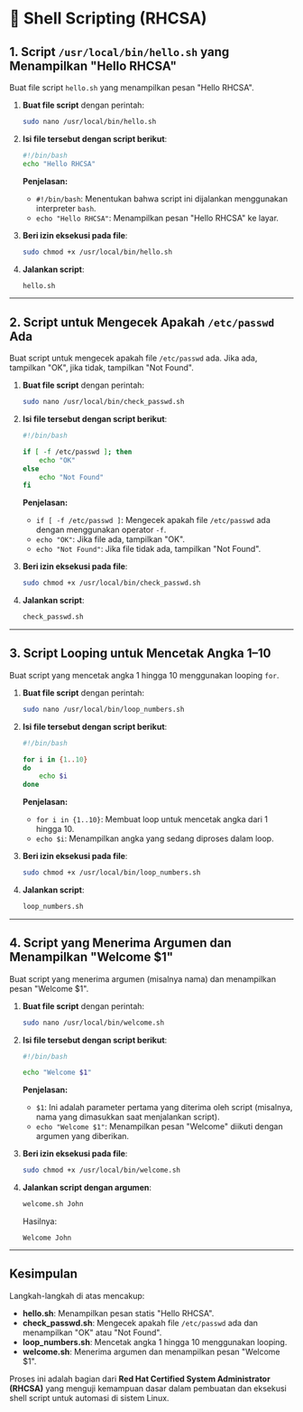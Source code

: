 # 📌 Shell Scripting (RHCSA)

## 1. Script `/usr/local/bin/hello.sh` yang Menampilkan "Hello RHCSA"

Buat file script `hello.sh` yang menampilkan pesan "Hello RHCSA".

1. **Buat file script** dengan perintah:

   ```bash
   sudo nano /usr/local/bin/hello.sh
   ```

2. **Isi file tersebut dengan script berikut**:

   ```bash
   #!/bin/bash
   echo "Hello RHCSA"
   ```

   **Penjelasan:**

   - `#!/bin/bash`: Menentukan bahwa script ini dijalankan menggunakan interpreter `bash`.
   - `echo "Hello RHCSA"`: Menampilkan pesan "Hello RHCSA" ke layar.

3. **Beri izin eksekusi pada file**:

   ```bash
   sudo chmod +x /usr/local/bin/hello.sh
   ```

4. **Jalankan script**:

   ```bash
   hello.sh
   ```

---

## 2. Script untuk Mengecek Apakah `/etc/passwd` Ada

Buat script untuk mengecek apakah file `/etc/passwd` ada. Jika ada, tampilkan "OK", jika tidak, tampilkan "Not Found".

1. **Buat file script** dengan perintah:

   ```bash
   sudo nano /usr/local/bin/check_passwd.sh
   ```

2. **Isi file tersebut dengan script berikut**:

   ```bash
   #!/bin/bash

   if [ -f /etc/passwd ]; then
       echo "OK"
   else
       echo "Not Found"
   fi
   ```

   **Penjelasan:**

   - `if [ -f /etc/passwd ]`: Mengecek apakah file `/etc/passwd` ada dengan menggunakan operator `-f`.
   - `echo "OK"`: Jika file ada, tampilkan "OK".
   - `echo "Not Found"`: Jika file tidak ada, tampilkan "Not Found".

3. **Beri izin eksekusi pada file**:

   ```bash
   sudo chmod +x /usr/local/bin/check_passwd.sh
   ```

4. **Jalankan script**:

   ```bash
   check_passwd.sh
   ```

---

## 3. Script Looping untuk Mencetak Angka 1–10

Buat script yang mencetak angka 1 hingga 10 menggunakan looping `for`.

1. **Buat file script** dengan perintah:

   ```bash
   sudo nano /usr/local/bin/loop_numbers.sh
   ```

2. **Isi file tersebut dengan script berikut**:

   ```bash
   #!/bin/bash

   for i in {1..10}
   do
       echo $i
   done
   ```

   **Penjelasan:**

   - `for i in {1..10}`: Membuat loop untuk mencetak angka dari 1 hingga 10.
   - `echo $i`: Menampilkan angka yang sedang diproses dalam loop.

3. **Beri izin eksekusi pada file**:

   ```bash
   sudo chmod +x /usr/local/bin/loop_numbers.sh
   ```

4. **Jalankan script**:

   ```bash
   loop_numbers.sh
   ```

---

## 4. Script yang Menerima Argumen dan Menampilkan "Welcome $1"

Buat script yang menerima argumen (misalnya nama) dan menampilkan pesan "Welcome $1".

1. **Buat file script** dengan perintah:

   ```bash
   sudo nano /usr/local/bin/welcome.sh
   ```

2. **Isi file tersebut dengan script berikut**:

   ```bash
   #!/bin/bash

   echo "Welcome $1"
   ```

   **Penjelasan:**

   - `$1`: Ini adalah parameter pertama yang diterima oleh script (misalnya, nama yang dimasukkan saat menjalankan script).
   - `echo "Welcome $1"`: Menampilkan pesan "Welcome" diikuti dengan argumen yang diberikan.

3. **Beri izin eksekusi pada file**:

   ```bash
   sudo chmod +x /usr/local/bin/welcome.sh
   ```

4. **Jalankan script dengan argumen**:

   ```bash
   welcome.sh John
   ```

   Hasilnya:

   ```
   Welcome John
   ```

---

## Kesimpulan

Langkah-langkah di atas mencakup:

- **hello.sh**: Menampilkan pesan statis "Hello RHCSA".
- **check_passwd.sh**: Mengecek apakah file `/etc/passwd` ada dan menampilkan "OK" atau "Not Found".
- **loop_numbers.sh**: Mencetak angka 1 hingga 10 menggunakan looping.
- **welcome.sh**: Menerima argumen dan menampilkan pesan "Welcome $1".

Proses ini adalah bagian dari **Red Hat Certified System Administrator (RHCSA)** yang menguji kemampuan dasar dalam pembuatan dan eksekusi shell script untuk automasi di sistem Linux.
